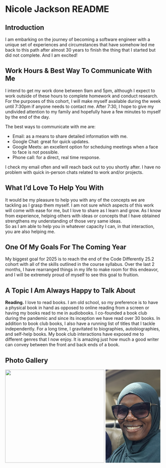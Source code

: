 
# Nicole Jackson README

## Introduction

I am embarking on the  journey of becoming a software engineer with a unique set of experiences and circumstances that have somehow led me back to this path after almost 30 years to finish the thing that I started but did not complete.   And I am excited! 

## Work Hours & Best Way To Communicate With Me

I intend to get my work done between 9am and 5pm, although I expect to work outside of these hours to complete homework and conduct research. For the purposes of this cohort, I will make myself available during the week until 7:30pm if anyone needs to contact me.   After 7:30, I hope to give my undivided attention to my family and hopefully have a few minutes to myself by the end of the day.

The best ways to communicate with me are:
* Email: as a means to share detailed information with me.  
* Google Chat: great for quick updates. 
* Google Meets: an excellent option for scheduing meetings when a face to face is not possible.
* Phone call: for a direct, real time response.

I check my email often and will reach back out to you shortly after. I have no problem with quick in-person chats related to work and/or projects.

## What I’d Love To Help You With

It would be my pleasure to help you with any of the concepts we are tackling as I grasp them myself.   I am not sure which aspects of this work will come with ease for me, but I love to share as I learn and grow.  As I know from experience, helping others with ideas or concepts that I have obtained strengthens my understanding of those very same ideas.  
So as I am able to help you in whatever capacity I can, in that interaction, you are also helping me.

## One Of My Goals For The Coming Year

My biggest goal for 2025 is to reach the end of the Code Differently 25.2 cohort with all of the skills outlined in the course syllabus.  Over the last 2 months, I have rearranged things in my life to make room for this endeavor, and I will be extremely proud of myself to see this goal to fruition.

## A Topic I Am Always Happy to Talk About

**Reading.** I love to read books. I am old school, so my preference is to have a physical book in hand as opposed to online reading from a screen or having my books read to me in audiobooks.  I co-founded a book club during the pandemic and since its inception we have read over 30 books.  In addition to book club books, I also have a running list of titles that I tackle independently.  For a long time, I gravitated to biographies, autobiographies, and self-help books.  My book club interactions have exposed me to different genres that I now enjoy.  It is amazing just how much a good writer can convey between the front and back ends of a book.

## Photo Gallery

<img src="images/picture1.jpg" height=300 width=320/> <img src="images/picture2.jpg" height=300/>